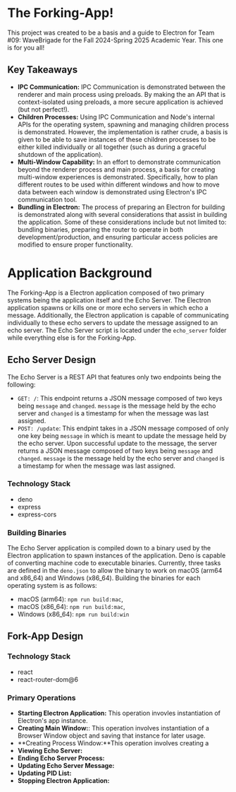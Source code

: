 # The Forking-App!
This project was created to be a basis and a guide to Electron for Team #09: WaveBrigade for the Fall 2024-Spring 2025 Academic Year. This one is for you all! 

## Key Takeaways
- **IPC Communication:** IPC Communication is demonstrated between the renderer and main process using preloads. By making the an API that is context-isolated using preloads, a more secure application is achieved (but not perfect!). 
- **Children Processes:** Using IPC Communication and Node's internal APIs for the operating system, spawning and managing children process is demonstrated. However, the implementation is rather crude, a basis is given to be able to save instances of these children processes to be either killed individually or all together (such as during a graceful shutdown of the application).
- **Multi-Window Capability:** In an effort to demonstrate communication beyond the renderer process and main process, a basis for creating multi-window experiences is demonstrated. Specifically, how to plan different routes to be used within different windows and how to move data between each window is demonstrated using Electron's IPC communication tool.
- **Bundling in Electron:** The process of preparing an Electron for building is demonstrated along with several considerations that assist in building the application. Some of these considerations include but not limited to: bundling binaries, preparing the router to operate in both development/production, and ensuring particular access policies are modified to ensure proper functionality. 

# Application Background
The Forking-App is a Electron application composed of two primary systems being the application itself and the Echo Server. The Electron application spawns or kills one or more echo servers in which echo a message. Additionally, the Electron application is capable of communicating individually to these echo servers to update the message assigned to an echo server. The Echo Server script is located under the `echo_server` folder while everything else is for the Forking-App.

## Echo Server Design
The Echo Server is a REST API that features only two endpoints being the following:
- `GET: /`: This endpoint returns a JSON message composed of two keys being `message` and `changed`. `message` is the message held by the echo server and `changed` is a timestamp for when the message was last assigned.
- `POST: /update`: This endpint takes in a JSON message composed of only one key being `message` in which is meant to update the message held by the echo server. Upon successful update to the message, the server returns a JSON message composed of two keys being `message` and `changed`. `message` is the message held by the echo server and `changed` is a timestamp for when the message was last assigned. 

### Technology Stack
- deno
- express
- express-cors

### Building Binaries
The Echo Server application is compiled down to a binary used by the Electron application to spawn instances of the application. Deno is capable of converting machine code to executable binaries. Currently, three tasks are defined in the `deno.json` to allow the binary to work on macOS (arm64 and x86_64) and Windows (x86_64). Building the binaries for each operating system is as follows:
- macOS (arm64): `npm run build:mac`,
- macOS (x86_64): `npm run build:mac`,
- Windows (x86_64): `npm run build:win`

## Fork-App Design

### Technology Stack
- react
- react-router-dom@6

### Primary Operations
- **Starting Electron Application:** This operation invovles instantiation of Electron's app instance.
- **Creating Main Window:**: This operation involves instantiation of a Browser Window object and saving that instance for later usage. 
- **Creating Process Window:**This operation involves creating a 
- **Viewing Echo Server:** 
- **Ending Echo Server Process:**
- **Updating Echo Server Message:**
- **Updating PID List:**
- **Stopping Electron Application:**